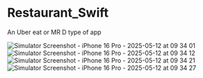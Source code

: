 # Restaurant_Swift
An Uber eat or MR D type of app

![Simulator Screenshot - iPhone 16 Pro - 2025-05-12 at 09 34 01](https://github.com/user-attachments/assets/73588fd1-af29-4860-b15f-5fef796e324e)
![Simulator Screenshot - iPhone 16 Pro - 2025-05-12 at 09 34 12](https://github.com/user-attachments/assets/a9e6a0cd-6737-4ee5-9d5c-567fd0f1752d)
![Simulator Screenshot - iPhone 16 Pro - 2025-05-12 at 09 34 21](https://github.com/user-attachments/assets/2ecebd69-7640-4fcb-b995-6d3472762257)
![Simulator Screenshot - iPhone 16 Pro - 2025-05-12 at 09 34 27](https://github.com/user-attachments/assets/3ff89da9-0deb-4af4-8cb5-b665931d3caf)
